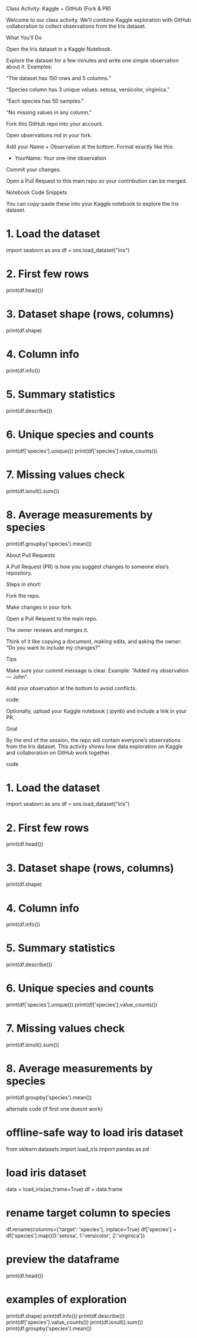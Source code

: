 Class Activity: Kaggle + GitHub (Fork & PR)

Welcome to our class activity. We’ll combine Kaggle exploration with GitHub collaboration to collect observations from the Iris dataset.

What You’ll Do

Open the Iris dataset in a Kaggle Notebook.

Explore the dataset for a few minutes and write one simple observation about it. Examples:

“The dataset has 150 rows and 5 columns.”

“Species column has 3 unique values: setosa, versicolor, virginica.”

“Each species has 50 samples.”

“No missing values in any column.”

Fork this GitHub repo into your account.

Open observations.md in your fork.

Add your Name + Observation at the bottom. Format exactly like this:

- YourName: Your one-line observation


Commit your changes.

Open a Pull Request to this main repo so your contribution can be merged.

Notebook Code Snippets

You can copy-paste these into your Kaggle notebook to explore the Iris dataset.

# 1. Load the dataset
import seaborn as sns
df = sns.load_dataset("iris")

# 2. First few rows
print(df.head())

# 3. Dataset shape (rows, columns)
print(df.shape)

# 4. Column info
print(df.info())

# 5. Summary statistics
print(df.describe())

# 6. Unique species and counts
print(df['species'].unique())
print(df['species'].value_counts())

# 7. Missing values check
print(df.isnull().sum())

# 8. Average measurements by species
print(df.groupby('species').mean())

About Pull Requests

A Pull Request (PR) is how you suggest changes to someone else’s repository.

Steps in short:

Fork the repo.

Make changes in your fork.

Open a Pull Request to the main repo.

The owner reviews and merges it.

Think of it like copying a document, making edits, and asking the owner: “Do you want to include my changes?”

Tips

Make sure your commit message is clear. Example: “Added my observation — John”.

Add your observation at the bottom to avoid conflicts.



code:



Optionally, upload your Kaggle notebook (.ipynb) and include a link in your PR.

Goal

By the end of the session, the repo will contain everyone’s observations from the Iris dataset. This activity shows how data exploration on Kaggle and collaboration on GitHub work together.


code
# 1. Load the dataset
import seaborn as sns
df = sns.load_dataset("iris")

# 2. First few rows
print(df.head())

# 3. Dataset shape (rows, columns)
print(df.shape)

# 4. Column info
print(df.info())

# 5. Summary statistics
print(df.describe())

# 6. Unique species and counts
print(df['species'].unique())
print(df['species'].value_counts())

# 7. Missing values check
print(df.isnull().sum())

# 8. Average measurements by species
print(df.groupby('species').mean())

alternate code (if first one doesnt work)
# offline-safe way to load iris dataset
from sklearn.datasets import load_iris
import pandas as pd

# load iris dataset
data = load_iris(as_frame=True)
df = data.frame

# rename target column to species
df.rename(columns={'target': 'species'}, inplace=True)
df['species'] = df['species'].map({0:'setosa', 1:'versicolor', 2:'virginica'})

# preview the dataframe
print(df.head())

# examples of exploration
print(df.shape)
print(df.info())
print(df.describe())
print(df['species'].value_counts())
print(df.isnull().sum())
print(df.groupby('species').mean())



